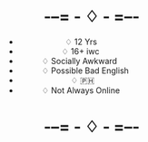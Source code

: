  #  ⠀⠀⠀ -–= ‐ ♢ ‐ =–-
 - ⠀⠀⠀⠀⠀⠀⠀⠀♢ 12 Yrs
 - ⠀⠀⠀⠀⠀⠀⠀ ♢ 16+ iwc
 -  ⠀⠀⠀⠀♢ Socially Awkward
 -  ⠀⠀⠀⠀♢ Possible Bad English
 -  ⠀⠀⠀⠀⠀⠀⠀⠀⠀♢ 🇵🇭
 -  ⠀⠀⠀⠀♢ Not Always Online
 #  ⠀⠀⠀ -–= ‐ ♢ ‐ =–-

